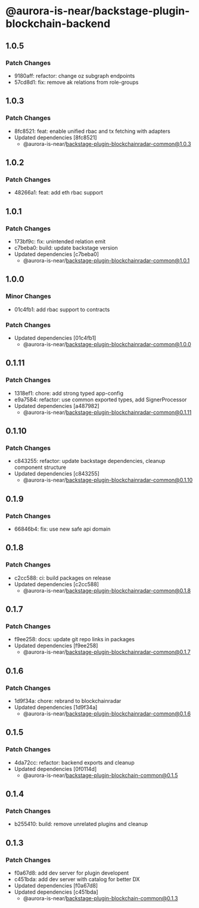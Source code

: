 # @aurora-is-near/backstage-plugin-blockchain-backend

## 1.0.5

### Patch Changes

- 9180aff: refactor: change oz subgraph endpoints
- 57cd8d1: fix: remove ak relations from role-groups

## 1.0.3

### Patch Changes

- 8fc8521: feat: enable unified rbac and tx fetching with adapters
- Updated dependencies [8fc8521]
  - @aurora-is-near/backstage-plugin-blockchainradar-common@1.0.3

## 1.0.2

### Patch Changes

- 48266a1: feat: add eth rbac support

## 1.0.1

### Patch Changes

- 173bf9c: fix: unintended relation emit
- c7beba0: build: update backstage version
- Updated dependencies [c7beba0]
  - @aurora-is-near/backstage-plugin-blockchainradar-common@1.0.1

## 1.0.0

### Minor Changes

- 01c4fb1: add rbac support to contracts

### Patch Changes

- Updated dependencies [01c4fb1]
  - @aurora-is-near/backstage-plugin-blockchainradar-common@1.0.0

## 0.1.11

### Patch Changes

- 1318ef1: chore: add strong typed app-config
- e9a7584: refactor: use common exported types, add SignerProcessor
- Updated dependencies [a487982]
  - @aurora-is-near/backstage-plugin-blockchainradar-common@0.1.11

## 0.1.10

### Patch Changes

- c843255: refactor: update backstage dependencies, cleanup component structure
- Updated dependencies [c843255]
  - @aurora-is-near/backstage-plugin-blockchainradar-common@0.1.10

## 0.1.9

### Patch Changes

- 66846b4: fix: use new safe api domain

## 0.1.8

### Patch Changes

- c2cc588: ci: build packages on release
- Updated dependencies [c2cc588]
  - @aurora-is-near/backstage-plugin-blockchainradar-common@0.1.8

## 0.1.7

### Patch Changes

- f9ee258: docs: update git repo links in packages
- Updated dependencies [f9ee258]
  - @aurora-is-near/backstage-plugin-blockchainradar-common@0.1.7

## 0.1.6

### Patch Changes

- 1d9f34a: chore: rebrand to blockchainradar
- Updated dependencies [1d9f34a]
  - @aurora-is-near/backstage-plugin-blockchainradar-common@0.1.6

## 0.1.5

### Patch Changes

- 4da72cc: refactor: backend exports and cleanup
- Updated dependencies [0f0114d]
  - @aurora-is-near/backstage-plugin-blockchain-common@0.1.5

## 0.1.4

### Patch Changes

- b255410: build: remove unrelated plugins and cleanup

## 0.1.3

### Patch Changes

- f0a67d8: add dev server for plugin developent
- c451bda: add dev server with catalog for better DX
- Updated dependencies [f0a67d8]
- Updated dependencies [c451bda]
  - @aurora-is-near/backstage-plugin-blockchain-common@0.1.3
